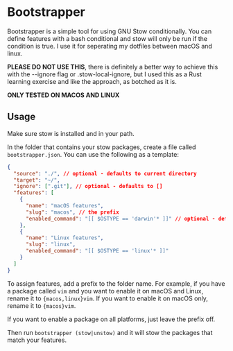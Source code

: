 # Bootstrapper

Bootstrapper is a simple tool for using GNU Stow conditionally. You can define features with a
bash conditional and stow will only be run if the condition is true. I use it for seperating
my dotfiles between macOS and linux.

**PLEASE DO NOT USE THIS**, there is definitely a better way to achieve this with the --ignore
flag or .stow-local-ignore, but I used this as a Rust learning exercise and like the approach,
as botched as it is.

**ONLY TESTED ON MACOS AND LINUX**

## Usage

Make sure stow is installed and in your path.

In the folder that contains your stow packages, create a file called `bootstrapper.json`.
You can use the following as a template:

```json
{
  "source": "./", // optional - defaults to current directory
  "target": "~/",
  "ignore": [".git"], // optional - defaults to []
  "features": [
    {
      "name": "macOS features",
      "slug": "macos", // the prefix
      "enabled_command": "[[ $OSTYPE == 'darwin'* ]]" // optional - defaults to true
    },
    {
      "name": "Linux features",
      "slug": "linux",
      "enabled_command": "[[ $OSTYPE == 'linux'* ]]"
    }
  ]
}
```

To assign features, add a prefix to the folder name. For example, if you have a package called
`vim` and you want to enable it on macOS and Linux, rename it to `{macos,linux}vim`. If you
want to enable it on macOS only, rename it to `{macos}vim`.

If you want to enable a package on all platforms, just leave the prefix off.

Then run `bootstrapper (stow|unstow)` and it will stow the packages that match your features.
